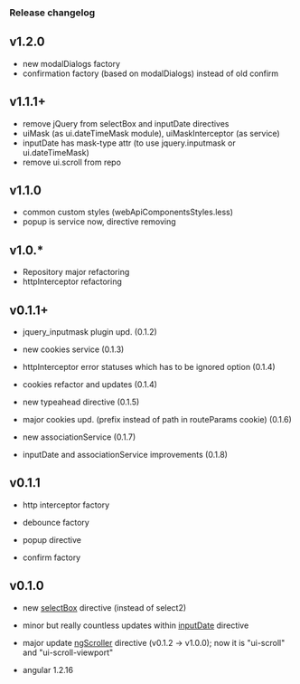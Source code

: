 ### Release changelog

## v1.2.0
* new modalDialogs factory
* confirmation factory (based on modalDialogs) instead of old confirm

## v1.1.1+

* remove jQuery from selectBox and inputDate directives
* uiMask (as ui.dateTimeMask module), uiMaskInterceptor (as service)
* inputDate has mask-type attr (to use jquery.inputmask or ui.dateTimeMask)
* remove ui.scroll from repo

## v1.1.0

* common custom styles (webApiComponentsStyles.less)
* popup is service now, directive removing

## v1.0.*

* Repository major refactoring
* httpInterceptor refactoring

## v0.1.1+

* jquery_inputmask plugin upd. (0.1.2)

* new cookies service (0.1.3)

* httpInterceptor error statuses which has to be ignored option (0.1.4)

* cookies refactor and updates (0.1.4)

* new typeahead directive (0.1.5)

* major cookies upd. (prefix instead of path in routeParams cookie) (0.1.6)

* new associationService (0.1.7)

* inputDate and associationService improvements (0.1.8)


## v0.1.1

* http interceptor factory

* debounce factory

* popup directive

* confirm factory


## v0.1.0

* new <a href="https://github.com/Hill30/WebApiComponents/tree/master/src/directives/selectBox">selectBox</a> directive (instead of select2)

* minor but really countless updates within <a href="https://github.com/Hill30/WebApiComponents/tree/master/src/directives/inputDate">inputDate</a> directive

* major update <a href="https://github.com/Hill30/NGScroller/tree/v1.0.0">ngScroller</a> directive (v0.1.2 -> v1.0.0); now it is "ui-scroll" and "ui-scroll-viewport"

* angular 1.2.16